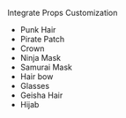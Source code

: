 Integrate Props Customization

- Punk Hair
- Pirate Patch
- Crown
- Ninja Mask
- Samurai Mask
- Hair bow
- Glasses
- Geisha Hair
- Hijab